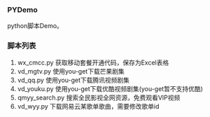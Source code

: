 ### PYDemo
python脚本Demo。

### 脚本列表
1. wx_cmcc.py 获取移动套餐开通代码，保存为Excel表格
2. vd_mgtv.py 使用you-get下载芒果剧集
3. vd_qq.py 使用you-get下载腾讯视频剧集
4. vd_youku.py 使用you-get下载优酷视频剧集(you-get暂不支持优酷)
5. qmyy_search.py 搜索全民影视全网资源，免费观看VIP视频
6. vd_wyy.py 下载网易云某歌单歌曲，需要修改歌单id
